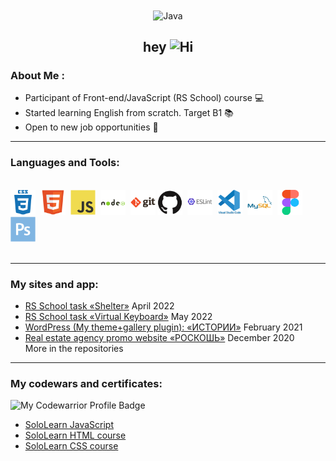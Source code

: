<div align="center">
  <img align="center" src="https://miro.medium.com/max/700/1*lhOax3cZATGZwEhG0uTYRA.gif"  alt="Java" height="100">
  <h2 align="center">hey <img src="https://github.com/blackcater/blackcater/raw/main/images/Hi.gif"  alt="Hi" height="24"></h2>
</div>

### About Me :
- Participant of Front-end/JavaScript (RS School) course 💻
- Started learning English from scratch. Target B1 📚
- Open to new job opportunities 💼

---

### Languages and Tools:
<br/>
<div>
  <img src="https://github.com/devicons/devicon/blob/master/icons/css3/css3-plain-wordmark.svg"  title="CSS3" alt="CSS" width="auto" height="40"/>&nbsp;
  <img src="https://github.com/devicons/devicon/blob/master/icons/html5/html5-original.svg" title="HTML5" alt="HTML" width="auto" height="40"/>&nbsp;
  <img src="https://github.com/devicons/devicon/blob/master/icons/javascript/javascript-original.svg" title="JavaScript" alt="JavaScript" width="auto" height="40"/>&nbsp;
  <img src="https://github.com/devicons/devicon/blob/master/icons/nodejs/nodejs-original-wordmark.svg" title="NodeJS" alt="NodeJS" width="auto" height="40"/>&nbsp;
  <img src="https://github.com/devicons/devicon/blob/master/icons/git/git-original-wordmark.svg" title="Git" **alt="Git" width="auto" height="40"/>
  <img src="https://github.com/devicons/devicon/blob/master/icons/github/github-original.svg" title="github"  alt="github" width="auto" height="40"/>&nbsp;
  <img src="https://github.com/devicons/devicon/blob/master/icons/eslint/eslint-original-wordmark.svg" title="ESLint"  alt="ESLint" width="auto" height="40"/>&nbsp;
  <img src="https://github.com/devicons/devicon/blob/master/icons/vscode/vscode-original-wordmark.svg" title="vscode"  alt="vscode" width="auto" height="40"/>&nbsp;
  <img src="https://github.com/devicons/devicon/blob/master/icons/mysql/mysql-original-wordmark.svg" title="MySQL"  alt="MySQL" width="auto" height="40"/>&nbsp;
  <img src="https://github.com/devicons/devicon/blob/master/icons/figma/figma-original.svg" title="figma"  alt="figma" width="auto" height="40"/>&nbsp;
  <img src="https://github.com/devicons/devicon/blob/master/icons/photoshop/photoshop-plain.svg" title="photoshop"  alt="photoshop" width="auto" height="40"/>&nbsp;
</div>
<br/>

---

### My sites and app:
- <a href="https://grafpin.github.io/shelter/shelter/pages/main/" target="_blank">RS School task «Shelter»</a> April 2022
- <a href="https://grafpin.github.io/keyboard/" target="_blank">RS School task «Virtual Keyboard»</a> May 2022
- <a href="http://o291221c.beget.tech/" target="_blank">WordPress (My theme+gallery plugin): «ИСТОРИИ»</a> February 2021
- <a href="https://github.com/GrafPin/luxuryCoursework/pull/2" target="_blank">Real estate agency promo website «РОСКОШЬ»</a> December 2020
</br> More in the repositories

---

### My codewars and certificates:
![My Codewarrior Profile Badge](https://www.codewars.com/users/GrafPin/badges/small)

- <a href="https://www.sololearn.com/certificates/course/en/20287039/1024/landscape/png">SoloLearn JavaScript</a>
- <a href="https://www.sololearn.com/Certificate/1014-20287039/jpg/" target="_blank">SoloLearn HTML course</a>
- <a href="https://www.sololearn.com/Certificate/1023-20287039/jpg/" target="_blank">SoloLearn CSS course</a>
